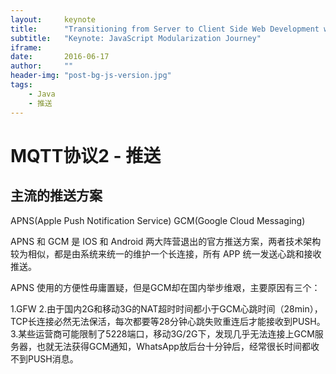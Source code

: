 ```yaml
---
layout:     keynote
title:      "Transitioning from Server to Client Side Web Development with Angular 2"
subtitle:   "Keynote: JavaScript Modularization Journey"
iframe:     
date:       2016-06-17
author:     ""
header-img: "post-bg-js-version.jpg"
tags:
    - Java
    - 推送
---
```

# MQTT协议2 - 推送

## 主流的推送方案

APNS(Apple Push Notification Service)
GCM(Google Cloud Messaging)

APNS 和 GCM 是 IOS 和 Android 两大阵营退出的官方推送方案，两者技术架构较为相似，都是由系统来统一的维护一个长连接，所有 APP 统一发送心跳和接收推送。

APNS 使用的方便性毋庸置疑，但是GCM却在国内举步维艰，主要原因有三个：

1.GFW
2.由于国内2G和移动3G的NAT超时时间都小于GCM心跳时间（28min），TCP长连接必然无法保活，每次都要等28分钟心跳失败重连后才能接收到PUSH。
3.某些运营商可能限制了5228端口，移动3G/2G下，发现几乎无法连接上GCM服务器，也就无法获得GCM通知，WhatsApp放后台十分钟后，经常很长时间都收不到PUSH消息。
